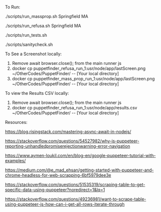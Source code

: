 To Run: 

./scripts/run_massprop.sh Springfield MA

./scripts/run_refusa.sh Springfield MA

./scripts/run_tests.sh

./scripts/sanitycheck.sh

To See a Screenshot locally:

1. Remove await browser.close(); from the main runner js
2. docker cp puppetfinder_refusa_run_1:usr/node/app/lastScreen.png ~/OtherCodes/PuppetFinder/  -- [Your local directory]
3. docker cp puppetfinder_mass_prop_run_1:usr/node/app/lastScreen.png ~/OtherCodes/PuppetFinder/ -- [Your local directory]

To view the Results CSV locally:

1.  Remove await browser.close(); from the main runner js
2.  docker cp puppetfinder_refusa_run_1:usr/node/app/results.csv ~/OtherCodes/PuppetFinder/  -- [Your local directory]

Resources:

https://blog.risingstack.com/mastering-async-await-in-nodejs/

https://stackoverflow.com/questions/54527982/why-is-puppeteer-reporting-unhandledpromiserejectionwarning-error-navigation

https://www.aymen-loukil.com/en/blog-en/google-puppeteer-tutorial-with-examples/

https://medium.com/@e_mad_ehsan/getting-started-with-puppeteer-and-chrome-headless-for-web-scrapping-6bf5979dee3e

https://stackoverflow.com/questions/51535319/scraping-table-to-get-specific-data-using-puppeteer?noredirect=1&lq=1

https://stackoverflow.com/questions/49236981/want-to-scrape-table-using-puppeteer-js-how-can-i-get-all-rows-iterate-through
